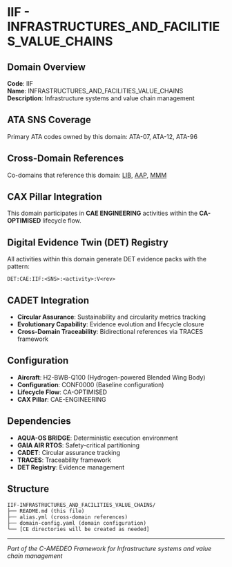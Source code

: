 # IIF - INFRASTRUCTURES_AND_FACILITIES_VALUE_CHAINS

## Domain Overview
**Code**: IIF  
**Name**: INFRASTRUCTURES_AND_FACILITIES_VALUE_CHAINS  
**Description**: Infrastructure systems and value chain management

## ATA SNS Coverage
Primary ATA codes owned by this domain:
ATA-07, ATA-12, ATA-96

## Cross-Domain References
Co-domains that reference this domain:
[LIB](../LIB-*/), [AAP](../AAP-*/), [MMM](../MMM-*/)

## CAX Pillar Integration
This domain participates in **CAE ENGINEERING** activities within the **CA-OPTIMISED** lifecycle flow.

## Digital Evidence Twin (DET) Registry
All activities within this domain generate DET evidence packs with the pattern:
```
DET:CAE:IIF:<SNS>:<activity>:V<rev>
```

## CADET Integration
- **Circular Assurance**: Sustainability and circularity metrics tracking
- **Evolutionary Capability**: Evidence evolution and lifecycle closure
- **Cross-Domain Traceability**: Bidirectional references via TRACES framework

## Configuration
- **Aircraft**: H2-BWB-Q100 (Hydrogen-powered Blended Wing Body)
- **Configuration**: CONF0000 (Baseline configuration)
- **Lifecycle Flow**: CA-OPTIMISED
- **CAX Pillar**: CAE-ENGINEERING

## Dependencies
- **AQUA-OS BRIDGE**: Deterministic execution environment
- **GAIA AIR RTOS**: Safety-critical partitioning
- **CADET**: Circular assurance tracking
- **TRACES**: Traceability framework
- **DET Registry**: Evidence management

## Structure
```
IIF-INFRASTRUCTURES_AND_FACILITIES_VALUE_CHAINS/
├── README.md (this file)
├── alias.yml (cross-domain references)
├── domain-config.yaml (domain configuration)
└── [CE directories will be created as needed]
```

---
*Part of the C-AMEDEO Framework for Infrastructure systems and value chain management*